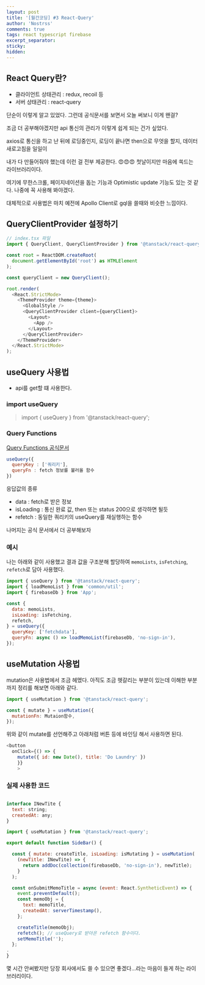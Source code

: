 ```yaml
---
layout: post
title: '[월간코딩] #3 React-Query'
author: 'Nostrss'
comments: true
tags: react typescript firebase
excerpt_separator:
sticky:
hidden:
---
```


## React Query란?

- 클라이언트 상태관리 : redux, recoil 등
- 서버 상태관리 : react-query

단순이 이렇게 알고 있었다. 그런데 공식문서를 보면서 오늘 써보니 이게 왠걸?

조금 더 공부해야겠지만 api 통신의 관리가 이렇게 쉽게 되는 건가 싶었다.

axios로 통신을 하고 난 뒤에 로딩중인지, 로딩이 끝나면 then으로 무엇을 할지, 데이터 새로고침을 일일이

내가 다 만들어줘야 했는데 이런 걸 전부 제공한다. 😍😍😍 첫날이지만 마음에 쏙드는 라이브러리이다.

여기에 무한스크롤, 페이지네이션을 돕는 기능과 Optimistic update 기능도 있는 것 같다. 나중에 꼭 사용해 봐야겠다.

대체적으로 사용법은 마치 예전에 Apollo Client로 gql을 쓸때와 비슷한 느낌이다.

## QueryClientProvider 설정하기

```javascript
// index.tsx 파일
import { QueryClient, QueryClientProvider } from '@tanstack/react-query';

const root = ReactDOM.createRoot(
  document.getElementById('root') as HTMLElement
);

const queryClient = new QueryClient();

root.render(
  <React.StrictMode>
    <ThemeProvider theme={theme}>
      <GlobalStyle />
      <QueryClientProvider client={queryClient}>
        <Layout>
          <App />
        </Layout>
      </QueryClientProvider>
    </ThemeProvider>
  </React.StrictMode>
);
```

## useQuery 사용법

- api를 get할 떄 사용한다.

### import useQuery

> import { useQuery } from '@tanstack/react-query';

### Query Functions

[Query Functions 공식문서](https://tanstack.com/query/v4/docs/guides/query-functions)

```javascript
useQuery({
  queryKey : ['쿼리키'],
  queryFn : fetch 정보를 불러올 함수
})
```

응답값의 종류

- data : fetch로 받은 정보
- isLoading : 통신 완료 값, then 또는 status 200으로 생각하면 될듯
- refetch : 동일한 쿼리키의 useQuery를 재실행하는 함수

나머지는 공식 문서에서 더 공부해보자

### 예시

나는 아래와 같이 사용했고 결과 값을 구조분해 할당하여 `memoLists`, `isFetching`, `refetch`로 담아 사용했다.

```javascript
import { useQuery } from '@tanstack/react-query';
import { loadMemoList } from 'common/util';
import { firebaseDb } from 'App';

const {
  data: memoLists,
  isLoading: isFetching,
  refetch,
} = useQuery({
  queryKey: ['fetchdata'],
  queryFn: async () => loadMemoList(firebaseDb, 'no-sign-in'),
});
```

## useMutation 사용법

mutation은 사용법에서 조금 헤멨다. 아직도 조금 헷갈리는 부분이 있는데 이해한 부분까지 정리를 해보면 아래와 같다.

```javascript
import { useMutation } from '@tanstack/react-query';

const { mutate } = useMutation({
  mutationFn: Mutaion함수,
});
```

위와 같이 mutate를 선언해주고 아래처럼 버튼 등에 바인딩 해서 사용하면 된다.

```javascript
<button
  onClick={() => {
    mutate({ id: new Date(), title: 'Do Laundry' })
    }}
    >
```

### 실제 사용한 코드

```javascript

interface INewTite {
  text: string;
  createdAt: any;
}

import { useMutation } from '@tanstack/react-query';

export default function SideBar() {

  const { mutate: createTitle, isLoading: isMutating } = useMutation(
    (newTitle: INewTite) => {
      return addDoc(collection(firebaseDb, 'no-sign-in'), newTitle);
    }
  );

  const onSubmitMemoTitle = async (event: React.SyntheticEvent) => {
    event.preventDefault();
    const memoObj = {
      text: memoTitle,
      createdAt: serverTimestamp(),
    };

    createTitle(memoObj);
    refetch(); // useQuery로 받아온 refetch 함수이다.
    setMemoTitle('');
  };
.
}
```

몇 시간 안써봤지만 당장 회사에서도 쓸 수 있으면 좋겠다...라는 마음이 들게 하는 라이브러리이다.
